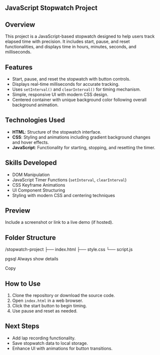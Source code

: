 ## JavaScript Stopwatch Project

## Overview
This project is a JavaScript-based stopwatch designed to help users track elapsed time with precision. It includes start, pause, and reset functionalities, and displays time in hours, minutes, seconds, and milliseconds.

## Features
- Start, pause, and reset the stopwatch with button controls.
- Displays real-time milliseconds for accurate tracking.
- Uses `setInterval()` and `clearInterval()` for timing mechanism.
- Simple, responsive UI with modern CSS design.
- Centered container with unique background color following overall background animation.

## Technologies Used
- **HTML**: Structure of the stopwatch interface.
- **CSS**: Styling and animations including gradient background changes and hover effects.
- **JavaScript**: Functionality for starting, stopping, and resetting the timer.

## Skills Developed
- DOM Manipulation
- JavaScript Timer Functions (`setInterval`, `clearInterval`)
- CSS Keyframe Animations
- UI Component Structuring
- Styling with modern CSS and centering techniques

## Preview
Include a screenshot or link to a live demo (if hosted).

## Folder Structure
/stopwatch-project
├── index.html
├── style.css
└── script.js

pgsql
Always show details

Copy

## How to Use
1. Clone the repository or download the source code.
2. Open `index.html` in a web browser.
3. Click the start button to begin timing.
4. Use pause and reset as needed.

## Next Steps
- Add lap recording functionality.
- Save stopwatch data to local storage.
- Enhance UI with animations for button transitions.
